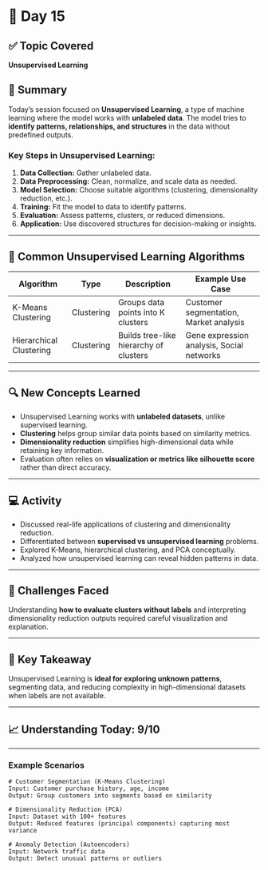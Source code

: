 # 📘 Day 15  

## ✅ Topic Covered
**Unsupervised Learning** 

## 🧠 Summary
Today’s session focused on **Unsupervised Learning**, a type of machine learning where the model works with **unlabeled data**. The model tries to **identify patterns, relationships, and structures** in the data without predefined outputs.  

### Key Steps in Unsupervised Learning:
1. **Data Collection:** Gather unlabeled data.  
2. **Data Preprocessing:** Clean, normalize, and scale data as needed.  
3. **Model Selection:** Choose suitable algorithms (clustering, dimensionality reduction, etc.).  
4. **Training:** Fit the model to data to identify patterns.  
5. **Evaluation:** Assess patterns, clusters, or reduced dimensions.  
6. **Application:** Use discovered structures for decision-making or insights.  

---

## 🧪 Common Unsupervised Learning Algorithms

| Algorithm                  | Type               | Description                                             | Example Use Case                          |
|----------------------------|------------------|---------------------------------------------------------|------------------------------------------|
| K-Means Clustering         | Clustering       | Groups data points into K clusters                      | Customer segmentation, Market analysis   |
| Hierarchical Clustering    | Clustering       | Builds tree-like hierarchy of clusters                 | Gene expression analysis, Social networks |

---

## 🔍 New Concepts Learned
- Unsupervised Learning works with **unlabeled datasets**, unlike supervised learning.  
- **Clustering** helps group similar data points based on similarity metrics.  
- **Dimensionality reduction** simplifies high-dimensional data while retaining key information.  
- Evaluation often relies on **visualization or metrics like silhouette score** rather than direct accuracy.  

---

## 💻 Activity
- Discussed real-life applications of clustering and dimensionality reduction.  
- Differentiated between **supervised vs unsupervised learning** problems.  
- Explored K-Means, hierarchical clustering, and PCA conceptually.  
- Analyzed how unsupervised learning can reveal hidden patterns in data.  

---

## 🤔 Challenges Faced
Understanding **how to evaluate clusters without labels** and interpreting dimensionality reduction outputs required careful visualization and explanation.  

---

## 🎯 Key Takeaway
Unsupervised Learning is **ideal for exploring unknown patterns**, segmenting data, and reducing complexity in high-dimensional datasets when labels are not available.  

---

## 📈 Understanding Today: 9/10  

---

### Example Scenarios
```text
# Customer Segmentation (K-Means Clustering)
Input: Customer purchase history, age, income
Output: Group customers into segments based on similarity

# Dimensionality Reduction (PCA)
Input: Dataset with 100+ features
Output: Reduced features (principal components) capturing most variance

# Anomaly Detection (Autoencoders)
Input: Network traffic data
Output: Detect unusual patterns or outliers

